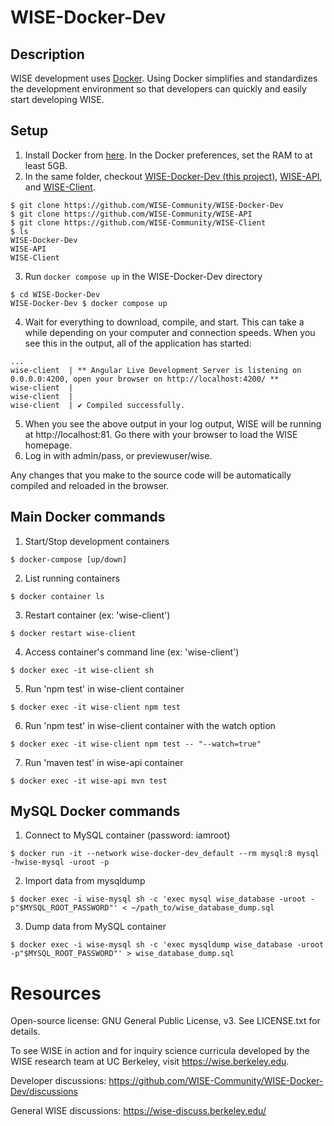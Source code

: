 # WISE-Docker-Dev

## Description
WISE development uses [Docker](https://www.docker.com/). Using Docker simplifies and standardizes the development environment so that developers can quickly and easily start developing WISE.

## Setup
1. Install Docker from [here](https://www.docker.com/products/docker-desktop).  In the Docker preferences, set the RAM to at least 5GB.
2. In the same folder, checkout [WISE-Docker-Dev (this project)](https://github.com/WISE-Community/WISE-Docker-Dev), [WISE-API](https://github.com/WISE-Community/WISE-API), and [WISE-Client](https://github.com/WISE-Community/WISE-Client).
```
$ git clone https://github.com/WISE-Community/WISE-Docker-Dev
$ git clone https://github.com/WISE-Community/WISE-API
$ git clone https://github.com/WISE-Community/WISE-Client
$ ls
WISE-Docker-Dev
WISE-API
WISE-Client
```
3. Run ```docker compose up``` in the WISE-Docker-Dev directory
```
$ cd WISE-Docker-Dev
WISE-Docker-Dev $ docker compose up
```
4. Wait for everything to download, compile, and start. This can take a while depending on your computer and connection speeds. When you see this in the output, all of the application has started:
```
...
wise-client  | ** Angular Live Development Server is listening on 0.0.0.0:4200, open your browser on http://localhost:4200/ **
wise-client  | 
wise-client  | 
wise-client  | ✔ Compiled successfully.
```
5. When you see the above output in your log output, WISE will be running at http://localhost:81. Go there with your browser to load the WISE homepage.
6. Log in with admin/pass, or previewuser/wise.

Any changes that you make to the source code will be automatically compiled and reloaded in the browser. 

## Main Docker commands
1. Start/Stop development containers
```
$ docker-compose [up/down]
```
2. List running containers
```
$ docker container ls
```
3. Restart container (ex: 'wise-client')
```
$ docker restart wise-client
```
4. Access container's command line (ex: 'wise-client')
```
$ docker exec -it wise-client sh
```
5. Run 'npm test' in wise-client container
```
$ docker exec -it wise-client npm test
```
6. Run 'npm test' in wise-client container with the watch option
```
$ docker exec -it wise-client npm test -- "--watch=true"
```
7. Run 'maven test' in wise-api container
```
$ docker exec -it wise-api mvn test
```

## MySQL Docker commands
1. Connect to MySQL container (password: iamroot)
```
$ docker run -it --network wise-docker-dev_default --rm mysql:8 mysql -hwise-mysql -uroot -p 
```
2. Import data from mysqldump
```
$ docker exec -i wise-mysql sh -c 'exec mysql wise_database -uroot -p"$MYSQL_ROOT_PASSWORD"' < ~/path_to/wise_database_dump.sql
```
3. Dump data from MySQL container
```
$ docker exec -i wise-mysql sh -c 'exec mysqldump wise_database -uroot -p"$MYSQL_ROOT_PASSWORD"' > wise_database_dump.sql
```

# Resources

Open-source license: GNU General Public License, v3.  See LICENSE.txt for details.

To see WISE in action and for inquiry science curricula developed by the WISE research team at UC Berkeley, visit https://wise.berkeley.edu.

Developer discussions: https://github.com/WISE-Community/WISE-Docker-Dev/discussions

General WISE discussions: https://wise-discuss.berkeley.edu/

